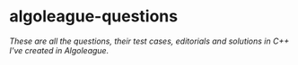# algoleague-questions
<i>These are all the questions, their test cases, editorials and solutions in C++ I've created in Algoleague.</i>